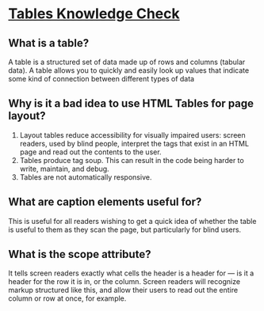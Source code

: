 # [Tables Knowledge Check](https://www.theodinproject.com/lessons/node-path-intermediate-html-and-css-tables#knowledge-check)

## What is a table?
A table is a structured set of data made up of rows and columns (tabular data). A table allows you to quickly and easily look up values that indicate some kind of connection between different types of data

## Why is it a bad idea to use HTML Tables for page layout?
1. Layout tables reduce accessibility for visually impaired users: screen readers, used by blind people, interpret the tags that exist in an HTML page and read out the contents to the user.
2. Tables produce tag soup. This can result in the code being harder to write, maintain, and debug.
3. Tables are not automatically responsive.

## What are caption elements useful for?
This is useful for all readers wishing to get a quick idea of whether the table is useful to them as they scan the page, but particularly for blind users.

## What is the scope attribute?
It tells screen readers exactly what cells the header is a header for — is it a header for the row it is in, or the column. Screen readers will recognize markup structured like this, and allow their users to read out the entire column or row at once, for example.
